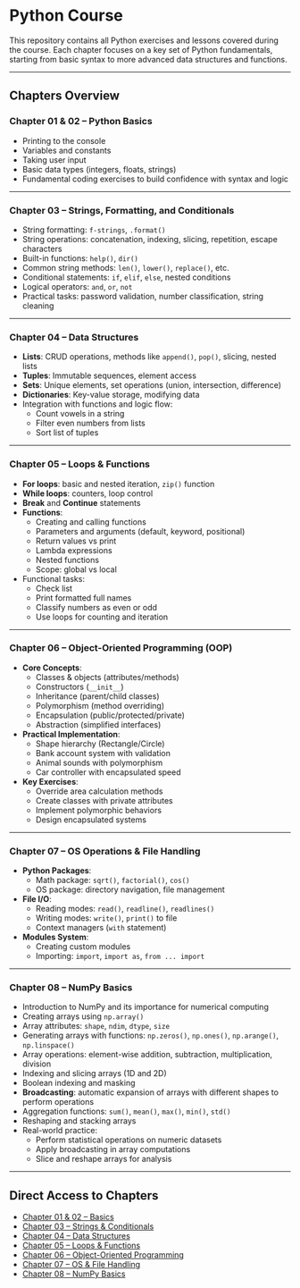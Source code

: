 # Python Course

This repository contains all Python exercises and lessons covered during the course. Each chapter focuses on a key set of Python fundamentals, starting from basic syntax to more advanced data structures and functions.

---

## Chapters Overview

###  Chapter 01 & 02 – Python Basics
- Printing to the console  
- Variables and constants  
- Taking user input  
- Basic data types (integers, floats, strings)  
- Fundamental coding exercises to build confidence with syntax and logic  

---

###  Chapter 03 – Strings, Formatting, and Conditionals
- String formatting: `f-strings`, `.format()`  
- String operations: concatenation, indexing, slicing, repetition, escape characters  
- Built-in functions: `help()`, `dir()`  
- Common string methods: `len()`, `lower()`, `replace()`, etc.  
- Conditional statements: `if`, `elif`, `else`, nested conditions  
- Logical operators: `and`, `or`, `not`  
- Practical tasks: password validation, number classification, string cleaning  

---

### Chapter 04 – Data Structures
- **Lists**: CRUD operations, methods like `append()`, `pop()`, slicing, nested lists  
- **Tuples**: Immutable sequences, element access  
- **Sets**: Unique elements, set operations (union, intersection, difference)  
- **Dictionaries**: Key-value storage, modifying data
- Integration with functions and logic flow:
  - Count vowels in a string  
  - Filter even numbers from lists  
  - Sort list of tuples  

---

###  Chapter 05 – Loops & Functions
- **For loops**: basic and nested iteration, `zip()` function  
- **While loops**: counters, loop control  
- **Break** and **Continue** statements  
- **Functions**:
  - Creating and calling functions  
  - Parameters and arguments (default, keyword, positional)  
  - Return values vs print  
  - Lambda expressions  
  - Nested functions  
  - Scope: global vs local  
- Functional tasks:
  - Check list 
  - Print formatted full names  
  - Classify numbers as even or odd  
  - Use loops for counting and iteration
  
---
### Chapter 06 – Object-Oriented Programming (OOP)
- **Core Concepts**:
  - Classes & objects (attributes/methods)
  - Constructors (`__init__`)
  - Inheritance (parent/child classes)
  - Polymorphism (method overriding)
  - Encapsulation (public/protected/private)
  - Abstraction (simplified interfaces)
- **Practical Implementation**:
  - Shape hierarchy (Rectangle/Circle)
  - Bank account system with validation
  - Animal sounds with polymorphism
  - Car controller with encapsulated speed
- **Key Exercises**:
  - Override area calculation methods
  - Create classes with private attributes
  - Implement polymorphic behaviors
  - Design encapsulated systems

---
### Chapter 07 – OS Operations & File Handling
- **Python Packages**:
  - Math package: `sqrt()`, `factorial()`, `cos()`
  - OS package: directory navigation, file management
- **File I/O**:
  - Reading modes: `read()`, `readline()`, `readlines()`
  - Writing modes: `write()`, `print()` to file
  - Context managers (`with` statement)
- **Modules System**:
  - Creating custom modules
  - Importing: `import`, `import as`, `from ... import`

---
### Chapter 08 – NumPy Basics
- Introduction to NumPy and its importance for numerical computing  
- Creating arrays using `np.array()`  
- Array attributes: `shape`, `ndim`, `dtype`, `size`  
- Generating arrays with functions: `np.zeros()`, `np.ones()`, `np.arange()`, `np.linspace()`  
- Array operations: element-wise addition, subtraction, multiplication, division  
- Indexing and slicing arrays (1D and 2D)  
- Boolean indexing and masking  
- **Broadcasting**: automatic expansion of arrays with different shapes to perform operations  
- Aggregation functions: `sum()`, `mean()`, `max()`, `min()`, `std()`  
- Reshaping and stacking arrays  
- Real-world practice:  
  - Perform statistical operations on numeric datasets  
  - Apply broadcasting in array computations  
  - Slice and reshape arrays for analysis  

---
##  Direct Access to Chapters

- [Chapter 01 & 02 – Basics](https://github.com/Abdulrahmanbanat/Python/tree/main/Python%20Basics)
- [Chapter 03 – Strings & Conditionals](https://github.com/Abdulrahmanbanat/Python/tree/main/String)
- [Chapter 04 – Data Structures](https://github.com/Abdulrahmanbanat/Python/tree/main/Data%20Structure)
- [Chapter 05 – Loops & Functions](https://github.com/Abdulrahmanbanat/Python/tree/main/Loops%20%26%20Functions)
- [Chapter 06 – Object-Oriented Programming](https://github.com/Abdulrahmanbanat/Python/tree/main/OOP)
- [Chapter 07 – OS & File Handling](https://github.com/Abdulrahmanbanat/Python/tree/main/Python%20Packages%20and%20File%20Handling)
- [Chapter 08 – NumPy Basics](https://github.com/Abdulrahmanbanat/Python/tree/main/Numpy)
